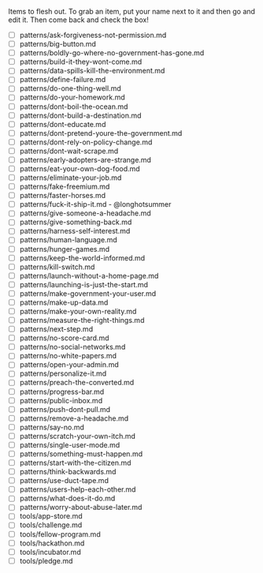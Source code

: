 Items to flesh out. To grab an item, put your name next to it and then go and edit it. Then come back and check the box!

- [ ] patterns/ask-forgiveness-not-permission.md
- [ ] patterns/big-button.md
- [ ] patterns/boldly-go-where-no-government-has-gone.md
- [ ] patterns/build-it-they-wont-come.md
- [ ] patterns/data-spills-kill-the-environment.md
- [ ] patterns/define-failure.md
- [ ] patterns/do-one-thing-well.md
- [ ] patterns/do-your-homework.md
- [ ] patterns/dont-boil-the-ocean.md
- [ ] patterns/dont-build-a-destination.md
- [ ] patterns/dont-educate.md
- [ ] patterns/dont-pretend-youre-the-government.md
- [ ] patterns/dont-rely-on-policy-change.md
- [ ] patterns/dont-wait-scrape.md
- [ ] patterns/early-adopters-are-strange.md
- [ ] patterns/eat-your-own-dog-food.md
- [ ] patterns/eliminate-your-job.md
- [ ] patterns/fake-freemium.md
- [ ] patterns/faster-horses.md
- [ ] patterns/fuck-it-ship-it.md - @longhotsummer
- [ ] patterns/give-someone-a-headache.md
- [ ] patterns/give-something-back.md
- [ ] patterns/harness-self-interest.md
- [ ] patterns/human-language.md
- [ ] patterns/hunger-games.md
- [ ] patterns/keep-the-world-informed.md
- [ ] patterns/kill-switch.md
- [ ] patterns/launch-without-a-home-page.md
- [ ] patterns/launching-is-just-the-start.md
- [ ] patterns/make-government-your-user.md
- [ ] patterns/make-up-data.md
- [ ] patterns/make-your-own-reality.md
- [ ] patterns/measure-the-right-things.md
- [ ] patterns/next-step.md
- [ ] patterns/no-score-card.md
- [ ] patterns/no-social-networks.md
- [ ] patterns/no-white-papers.md
- [ ] patterns/open-your-admin.md
- [ ] patterns/personalize-it.md
- [ ] patterns/preach-the-converted.md
- [ ] patterns/progress-bar.md
- [ ] patterns/public-inbox.md
- [ ] patterns/push-dont-pull.md
- [ ] patterns/remove-a-headache.md
- [ ] patterns/say-no.md
- [ ] patterns/scratch-your-own-itch.md
- [ ] patterns/single-user-mode.md
- [ ] patterns/something-must-happen.md
- [ ] patterns/start-with-the-citizen.md
- [ ] patterns/think-backwards.md
- [ ] patterns/use-duct-tape.md
- [ ] patterns/users-help-each-other.md
- [ ] patterns/what-does-it-do.md
- [ ] patterns/worry-about-abuse-later.md
- [ ] tools/app-store.md
- [ ] tools/challenge.md
- [ ] tools/fellow-program.md
- [ ] tools/hackathon.md
- [ ] tools/incubator.md
- [ ] tools/pledge.md
